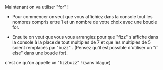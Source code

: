 Maintenant on va utiliser "for" !

* Pour commencer on veut que vous affichiez dans la console tout les nombres compris entre 1 et un nombre de votre choix avec une boucle for.

* Ensuite on veut que vous vous arrangiez pour que "fizz" s'affiche dans la console à la place de tout multiples de 7 et que les multiples de 5 soient remplacés par "buzz" . (Pensez qu'il est possible d'utiliser un "if else" dans une boucle for).

c'est ce qu'on appelle un "fizzbuzz" ! (sans blague)
